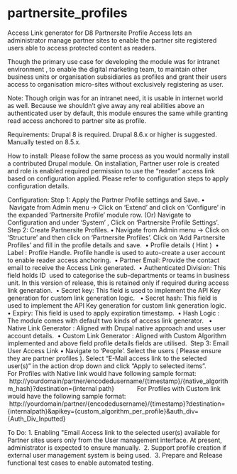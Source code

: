 # partnersite_profiles
Access Link generator for D8
Partnersite Profile Access lets an administrator manage partner sites to enable the partner site registered users able to access protected content as readers.

Though the primary use case for developing the module was for intranet environment , to enable the digital marketing team, to maintain other business units or organisation subsidiaries as profiles and grant their users access to organisation micro-sites without exclusively registering as user.  

Note: Though origin was for an intranet need, it is usable in internet world as well. Because we shouldn’t give away any real abilities above an authenticated user by default, this module ensures the same while granting read access anchored to partner site as profile. 

Requirements:
Drupal 8 is required. Drupal 8.6.x or higher is suggested. Manually tested on 8.5.x.

How to install:
Please follow the same process as you would normally install a contributed Drupal module.
On installation, Partner user role is created and role is enabled required permission to use the “reader” access link based on configuration applied. Please refer to configuration steps to apply configuration details.

Configuration:
Step 1: Apply the Partner Profile settings and Save.
	•	   Navigate from Admin menu -> Click on ‘Extend’ and click on ‘Configure’ in the expanded ‘Partnersite Profile’ module row. (Or) Navigate to Configuration and under ‘System’ , Click on ‘Partnersite Profile Settings’. 
Step 2: Create Partnersite Profiles.
	•	Navigate from Admin menu -> Click on ‘Structure’ and then click on ‘Partnersite Profiles’. Click on ‘Add Partnersite Profiles’ and fill in the profile details and save. 
	•	Profile details ( Hint ) 
	•	Label : Profile Handle. Profile handle is used to auto-create a user account to enable reader access anchoring. 
	•	Partner Email: Provide the contact email to receive the Access Link generated. 
	•	Authenticated Division: This field holds ID  used to categorise the sub-departments or teams in business unit. In this version of release, this is retained only if required during access link generation. 
	•	Secret key: This field is used to implement the API Key generation for custom link generation logic.  
	•	Secret hash: This field is used to implement the API Key generation for custom link generation logic. 
	•	Expiry: This field is used to apply expiration timestamp. 
	•	Hash Logic : The module comes with default two kinds of access link generator.  
	•	Native Link Generator : Aligned with Drupal native approach and uses user account details. 
	•	Custom Link Generator : Aligned with Custom Algorithm implemented and above field profile details fields are utilised. 
Step 3: Email User Access Link
	•	Navigate to ‘People’. Select the users ( Please ensure they are partner profiles ). Select “E-Mail access link to the selected user(s)” in the action drop down and click “Apply to selected items”. 
            For Profiles with Native link would have following sample format:
        http://yourdomain/partner/encodedusername/{timestamp}/{native_algorithm_hash}?destination={internal path}
            For Profiles with Custom link would have the following sample format:
        http://yourdomain/partner/{encodedusername}/{timestamp}?destination={internalpath}&apikey={custom_algorithm_per_profile}&auth_div={Auth_Div_Inputted}

To Do:
	1.	Enabling "Email Access link to the selected user(s) available for Partner sites users only from the User management interface. At present, administrator is expected to ensure manually. 
	2.	Support profile creation if external user management system is being used. 
	3.	Prepare and Release functional test cases to enable automated testing. 

